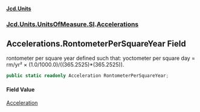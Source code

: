 #### [Jcd.Units](index.md 'index')

### [Jcd.Units.UnitsOfMeasure.SI](Jcd.Units.UnitsOfMeasure.SI.md 'Jcd.Units.UnitsOfMeasure.SI').[Accelerations](Accelerations.md 'Jcd.Units.UnitsOfMeasure.SI.Accelerations')

## Accelerations.RontometerPerSquareYear Field

rontometer per square year defined such that: yoctometer per square day = rm/yr² ×
(1.0/1000.0)/((365.2525)*(365.2525)).

```csharp
public static readonly Acceleration RontometerPerSquareYear;
```

#### Field Value

[Acceleration](Acceleration.md 'Jcd.Units.UnitTypes.Acceleration')
